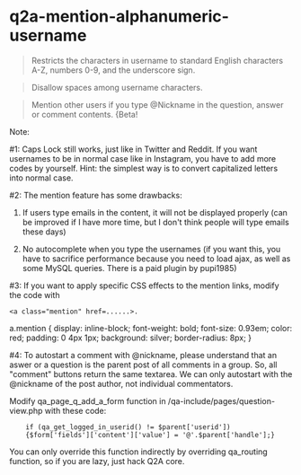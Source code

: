 # q2a-mention-alphanumeric-username

> Restricts the characters in username to standard English characters A-Z, numbers 0-9, and the underscore sign.

> Disallow spaces among username characters.

> Mention other users if you type @Nickname in the question, answer or comment contents. 
  {Beta! 
  
  Note:
  
  #1: Caps Lock still works, just like in Twitter and Reddit. If you want usernames to be in normal case like in Instagram, you have to add more codes by yourself. Hint: the simplest way is to convert capitalized letters into normal case.
  
  #2: The mention feature has some drawbacks:
  
1. If users type emails in the content, it will not be displayed properly (can be improved if I have more time, but I don't think people will type emails these days) 

2. No autocomplete when you type the usernames (if you want this, you have to sacrifice performance because you need to load ajax, as well as some MySQL queries. There is a paid plugin by pupi1985)

#3: If you want to apply specific CSS effects to the mention links, modify the code with
```
<a class="mention" href=......>.

```

a.mention {
    display: inline-block;
    font-weight: bold;
    font-size: 0.93em;
    color: red;
    padding: 0 4px 1px;
    background: silver;
    border-radius: 8px;
    }

#4: To autostart a comment with @nickname, please understand that an aswer or a question is the parent post of all comments in a group. So, all "comment" buttons return the same textarea. We can only autostart with the @nickname of the post author, not individual commentators.

Modify qa_page_q_add_a_form function in /qa-include/pages/question-view.php with these code:
```
	if (qa_get_logged_in_userid() != $parent['userid'])
	{$form['fields']['content']['value'] = '@'.$parent['handle'];}
```
  
 You can only override this function indirectly by overriding qa_routing function, so if you are lazy, just hack Q2A core.
